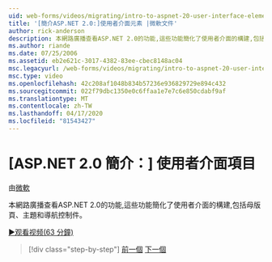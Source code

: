 ```yaml
---
uid: web-forms/videos/migrating/intro-to-aspnet-20-user-interface-elements
title: '[簡介ASP.NET 2.0:]使用者介面元素 |微軟文件'
author: rick-anderson
description: 本網路廣播查看ASP.NET 2.0的功能,這些功能簡化了使用者介面的構建,包括母版頁、主題和導航控制件。
ms.author: riande
ms.date: 07/25/2006
ms.assetid: eb2e621c-3017-4382-83ee-cbec8148ac04
msc.legacyurl: /web-forms/videos/migrating/intro-to-aspnet-20-user-interface-elements
msc.type: video
ms.openlocfilehash: 42c208af1048b834b57236e936829729e894c432
ms.sourcegitcommit: 022f79dbc1350e0c6ffaa1e7e7c6e850cdabf9af
ms.translationtype: MT
ms.contentlocale: zh-TW
ms.lasthandoff: 04/17/2020
ms.locfileid: "81543427"
---
```

# <a name="intro-to-aspnet-20-user-interface-elements"></a>[ASP.NET 2.0 簡介：] 使用者介面項目

由[微軟](https://github.com/microsoft)

本網路廣播查看ASP.NET 2.0的功能,這些功能簡化了使用者介面的構建,包括母版頁、主題和導航控制件。

[&#9654;观看视频(63 分鐘)](https://channel9.msdn.com/Blogs/ASP-NET-Site-Videos/intro-to-aspnet-20-user-interface-elements)

> [!div class="step-by-step"]
> [前一個](intro-to-aspnet-20-aspnet-20-fundamentals.md)
> [下一個](migrating-from-classic-asp-to-aspnet.md)
